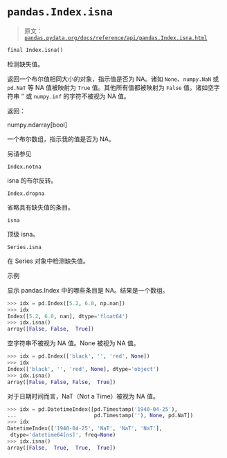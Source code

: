 # `pandas.Index.isna`

> 原文：[`pandas.pydata.org/docs/reference/api/pandas.Index.isna.html`](https://pandas.pydata.org/docs/reference/api/pandas.Index.isna.html)

```py
final Index.isna()
```

检测缺失值。

返回一个布尔值相同大小的对象，指示值是否为 NA。诸如 `None`、`numpy.NaN` 或 `pd.NaT` 等 NA 值被映射为 `True` 值。其他所有值都被映射为 `False` 值。诸如空字符串 ‘’ 或 `numpy.inf` 的字符不被视为 NA 值。

返回：

numpy.ndarray[bool]

一个布尔数组，指示我的值是否为 NA。

另请参见

`Index.notna`

isna 的布尔反转。

`Index.dropna`

省略具有缺失值的条目。

`isna`

顶级 isna。

`Series.isna`

在 Series 对象中检测缺失值。

示例

显示 pandas.Index 中的哪些条目是 NA。结果是一个数组。

```py
>>> idx = pd.Index([5.2, 6.0, np.nan])
>>> idx
Index([5.2, 6.0, nan], dtype='float64')
>>> idx.isna()
array([False, False,  True]) 
```

空字符串不被视为 NA 值。None 被视为 NA 值。

```py
>>> idx = pd.Index(['black', '', 'red', None])
>>> idx
Index(['black', '', 'red', None], dtype='object')
>>> idx.isna()
array([False, False, False,  True]) 
```

对于日期时间而言，NaT（Not a Time）被视为 NA 值。

```py
>>> idx = pd.DatetimeIndex([pd.Timestamp('1940-04-25'),
...                         pd.Timestamp(''), None, pd.NaT])
>>> idx
DatetimeIndex(['1940-04-25', 'NaT', 'NaT', 'NaT'],
 dtype='datetime64[ns]', freq=None)
>>> idx.isna()
array([False,  True,  True,  True]) 
```
